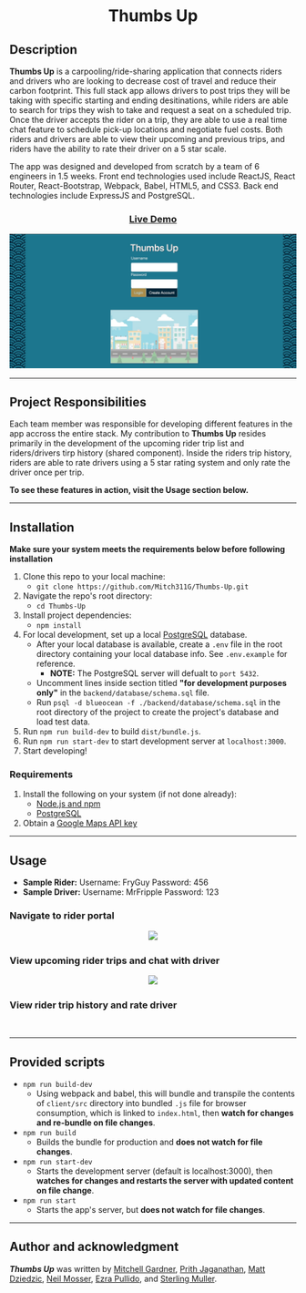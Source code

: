 <h1 align="center">Thumbs Up</h1>

## Description
**Thumbs Up** is a carpooling/ride-sharing application that connects riders and drivers who are looking to decrease cost of travel and reduce their carbon footprint. This full stack app allows drivers to post trips they will be taking with specific starting and ending desitinations, while riders are able to search for trips they wish to take and request a seat on a scheduled trip. Once the driver accepts the rider on a trip, they are able to use a real time chat feature to schedule pick-up locations and negotiate fuel costs. Both riders and drivers are able to view their upcoming and previous trips, and riders have the ability to rate their driver on a 5 star scale.

The app was designed and developed from scratch by a team of 6 engineers in 1.5 weeks. Front end technologies used include ReactJS, React Router, React-Bootstrap, Webpack, Babel, HTML5, and CSS3. Back end technologies include ExpressJS and PostgreSQL.

<h3 align="center">
<a href="https://lit-castle-22669.herokuapp.com/">Live Demo</a>
</h3>

<p align="center">
<img src="readme_assets/landing_page.png">
</p>

---

## Project Responsibilities
Each team member was responsible for developing different features in the app accross the entire stack. My contribution to **Thumbs Up** resides primarily in the development of the upcoming rider trip list and riders/drivers tirp history (shared component). Inside the riders trip history, riders are able to rate drivers using a 5 star rating system and only rate the driver once per trip.

**To see these features in action, visit the Usage section below.**

---

## Installation
**Make sure your system meets the requirements below before following installation**
1. Clone this repo to your local machine:
    - `git clone https://github.com/Mitch311G/Thumbs-Up.git`
2. Navigate the repo's root directory:
    - `cd Thumbs-Up`
3. Install project dependencies:
    - `npm install`
4. For local development, set up a local [PostgreSQL](https://www.postgresql.org/docs/) database.
    - After your local database is available, create a `.env` file in the root directory containing your local database info. See `.env.example` for reference.
        - **NOTE:** The PostgreSQL server will defualt to `port 5432`.
    - Uncomment lines inside section titled **"for development purposes only"** in the `backend/database/schema.sql` file.
    - Run `psql -d blueocean -f ./backend/database/schema.sql` in the root directory of the project to create the project's database and load test data.
5. Run `npm run build-dev` to build `dist/bundle.js`.
6. Run `npm run start-dev` to start development server at `localhost:3000`.
7. Start developing!

### Requirements
1. Install the following on your system (if not done already):
    - [Node.js and npm](https://nodejs.org/en/download/)
    - [PostgreSQL](https://www.postgresql.org/download/)
2. Obtain a [Google Maps API key](https://developers.google.com/maps)

---

## Usage
- **Sample Rider:** Username: FryGuy Password: 456
- **Sample Driver:** Username: MrFripple Password: 123

### Navigate to rider portal
<p align="center">
<img src="readme_assets/rider_portal.gif">
</p>

### View upcoming rider trips and chat with driver
<p align="center">
<img src="readme_assets/upcoming_trip.gif">
</p>

### View rider trip history and rate driver
<p align="center">
<img src="">
</p>

---

## Provided scripts
- `npm run build-dev`
    - Using webpack and babel, this will bundle and transpile the contents of `client/src` directory into bundled `.js` file for browser consumption, which is linked to `index.html`, then **watch for changes and re-bundle on file changes**.
- `npm run build`
    - Builds the bundle for production and **does not watch for file changes**.
- `npm run start-dev`
    - Starts the development server (default is localhost:3000), then **watches for changes and restarts the server with updated content on file change**.
- `npm run start`
    - Starts the app's server, but **does not watch for file changes**.

---

## Author and acknowledgment
***Thumbs Up*** was written by [Mitchell Gardner](https://github.com/Mitch311G), [Prith Jaganathan](https://github.com/prith98), [Matt Dziedzic](https://github.com/MrFripple), [Neil Mosser](https://github.com/NeilMosser), [Ezra Pullido](https://github.com/ezra-pullido), and [Sterling Muller](https://github.com/sterlingmuller).
